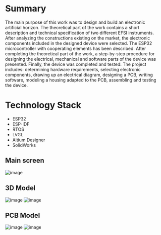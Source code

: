 # Summary
The main purpose of this work was to design and build an electronic artificial horizon. The theoretical part of the work contains a short description and technical specification of two different EFSI instruments.
After analyzing the constructions existing on the market, the electronic components included in the designed device were selected.
The ESP32 microcontroller with cooperating elements has been described.
After completing the theoretical part of the work, a step-by-step procedure for designing the electrical, mechanical and software parts of the device was presented.
Finally, the device was completed and tested. 
The project includes: determining hardware requirements, selecting electronic components, drawing up an electrical diagram, designing a PCB, writing software, modeling a housing adapted to the PCB, assembling and testing the device.

# Technology Stack
- ESP32
- ESP-IDF
- RTOS
- LVGL
- Altium Designer
- SolidWorks

## Main screen

![image](https://github.com/kmaciejski/Attitude-Indicator/assets/41015026/aeed7943-658b-4252-9ff3-56afb67eb817)

## 3D Model

![image](https://github.com/kmaciejski/Attitude-Indicator/assets/41015026/7b5c9554-f572-495b-8e20-22fcc0aa1b94)
![image](https://github.com/kmaciejski/Attitude-Indicator/assets/41015026/5bc673b8-7115-4cb0-8710-d44aad57906c)


## PCB Model

![image](https://github.com/kmaciejski/Attitude-Indicator/assets/41015026/aed40db9-ee42-4819-953a-8df96e730473)
![image](https://github.com/kmaciejski/Attitude-Indicator/assets/41015026/8d24001f-74ff-4513-bf83-dc0b1843c530)


